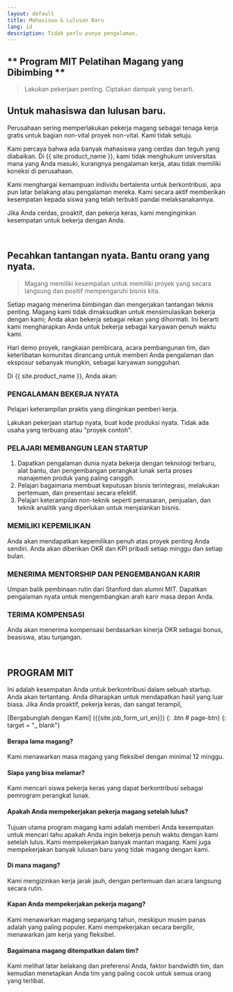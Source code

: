 ```yaml
---
layout: default
title: Mahasiswa & Lulusan Baru
lang: id
description: Tidak perlu punya pengalaman.
---
```


## ** Program MIT Pelatihan Magang yang Dibimbing **

> Lakukan pekerjaan penting.
> Ciptakan dampak yang berarti.

## Untuk mahasiswa dan lulusan baru.

Perusahaan sering memperlakukan pekerja magang sebagai tenaga kerja gratis untuk bagian non-vital proyek non-vital. Kami tidak setuju.

Kami percaya bahwa ada banyak mahasiswa yang cerdas dan teguh yang diabaikan. Di {{ site.product_name }}, kami tidak menghukum universitas mana yang Anda masuki, kurangnya pengalaman kerja, atau tidak memiliki koneksi di perusahaan.

Kami menghargai kemampuan individu bertalenta untuk berkontribusi, apa pun latar belakang atau pengalaman mereka. Kami secara aktif memberikan kesempatan kepada siswa yang telah terbukti pandai melaksanakannya.

Jika Anda cerdas, proaktif, dan pekerja keras, kami menginginkan kesempatan untuk bekerja dengan Anda.

<br>

## Pecahkan tantangan nyata. Bantu orang yang nyata.

> Magang memiliki kesempatan untuk memiliki proyek yang secara langsung dan positif mempengaruhi bisnis kita.

Setiap magang menerima bimbingan dan mengerjakan tantangan teknis penting. Magang kami tidak dimaksudkan untuk mensimulasikan bekerja dengan kami; Anda akan bekerja sebagai rekan yang dihormati. Ini berarti kami mengharapkan Anda untuk bekerja sebagai karyawan penuh waktu kami.

Hari demo proyek, rangkaian pembicara, acara pembangunan tim, dan keterlibatan komunitas dirancang untuk memberi Anda pengalaman dan eksposur sebanyak mungkin, sebagai karyawan sungguhan.

Di {{ site.product_name }}, Anda akan:

### PENGALAMAN BEKERJA NYATA

Pelajari keterampilan praktis yang diinginkan pemberi kerja.

Lakukan pekerjaan startup nyata, buat kode produksi nyata. Tidak ada usaha yang terbuang atau "proyek contoh".

### PELAJARI MEMBANGUN LEAN STARTUP

1. Dapatkan pengalaman dunia nyata bekerja dengan teknologi terbaru, alat bantu, dan pengembangan perangkat lunak serta proses manajemen produk yang paling canggih.
1. Pelajari bagaimana membuat keputusan bisnis terintegrasi, melakukan pertemuan, dan presentasi secara efektif.
1. Pelajari keterampilan non-teknik seperti pemasaran, penjualan, dan teknik analitik yang diperlukan untuk menjalankan bisnis.

### MEMILIKI KEPEMILIKAN

Anda akan mendapatkan kepemilikan penuh atas proyek penting Anda sendiri. Anda akan diberikan OKR dan KPI pribadi setiap minggu dan setiap bulan.

### MENERIMA MENTORSHIP DAN PENGEMBANGAN KARIR

Umpan balik pembinaan rutin dari Stanford dan alumni MIT. Dapatkan pengalaman nyata untuk mengembangkan arah karir masa depan Anda.

### TERIMA KOMPENSASI

Anda akan menerima kompensasi berdasarkan kinerja OKR sebagai bonus, beasiswa, atau tunjangan.

<br>

## PROGRAM MIT

Ini adalah kesempatan Anda untuk berkontribusi dalam sebuah startup. Anda akan tertantang. Anda diharapkan untuk mendapatkan hasil yang luar biasa. Jika Anda proaktif, pekerja keras, dan sangat terampil,

[Bergabunglah dengan Kami] ({{site.job_form_url_en}}) {: .btn # page-btn} {: target = "\_ blank"}

#### Berapa lama magang?

Kami menawarkan masa magang yang fleksibel dengan minimal 12 minggu.

#### Siapa yang bisa melamar?

Kami mencari siswa pekerja keras yang dapat berkontribusi sebagai pemrogram perangkat lunak.

#### Apakah Anda mempekerjakan pekerja magang setelah lulus?

Tujuan utama program magang kami adalah memberi Anda kesempatan untuk mencari tahu apakah Anda ingin bekerja penuh waktu dengan kami setelah lulus. Kami mempekerjakan banyak mantan magang. Kami juga mempekerjakan banyak lulusan baru yang tidak magang dengan kami.

#### Di mana magang?

Kami mengizinkan kerja jarak jauh, dengan pertemuan dan acara langsung secara rutin.

#### Kapan Anda mempekerjakan pekerja magang?

Kami menawarkan magang sepanjang tahun, meskipun musim panas adalah yang paling populer. Kami mempekerjakan secara bergilir, menawarkan jam kerja yang fleksibel.

#### Bagaimana magang ditempatkan dalam tim?

Kami melihat latar belakang dan preferensi Anda, faktor bandwidth tim, dan kemudian menetapkan Anda tim yang paling cocok untuk semua orang yang terlibat.
